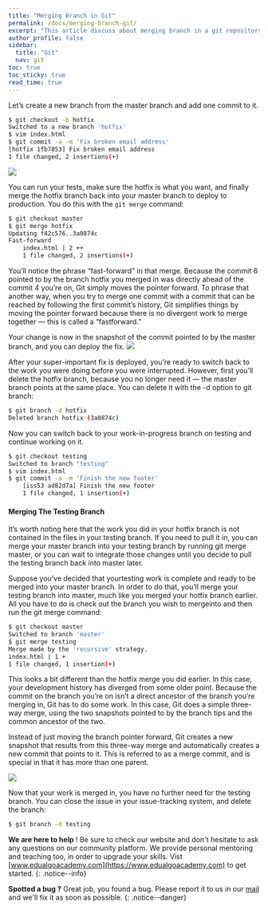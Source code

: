 ```yaml
---
title: "Merging Branch in Git"
permalink: /docs/merging-branch-git/
excerpt: "This article discuss about merging branch in a git repository"
author_profile: false
sidebar:
  title: "Git"
  nav: git
toc: true
toc_sticky: true
read_time: true
---
```


<script type="text/javascript" async
  src="https://cdn.mathjax.org/mathjax/latest/MathJax.js?config=TeX-MML-AM_CHTML">
</script>

Let’s create a new branch from the master branch and add one commit to it.

```bash
$ git checkout -b hotfix
Switched to a new branch 'hotfix'
$ vim index.html
$ git commit -a -m 'Fix broken email address'
[hotfix 1fb7853] Fix broken email address
1 file changed, 2 insertions(+)
```

<img src="https://i.postimg.cc/MHhwwT03/Git-Slides-mod-14.jpg" size="80%">

You can run your tests, make sure the hotfix is what you want, and finally merge the hotfix branch back into your master branch to deploy to production. You do this with the `git merge` command:

```bash
$ git checkout master
$ git merge hotfix
Updating f42c576..3a0874c
Fast-forward
    index.html | 2 ++
    1 file changed, 2 insertions(+)
```

You’ll notice the phrase “fast-forward” in that merge. Because the commit 6 pointed to by the branch hotfix you merged in was directly ahead of the commit 4 you’re on, Git simply moves the pointer forward. To phrase that another way, when you try to merge one commit with a commit that can be reached by following the first commit’s history, Git simplifies things by moving the pointer forward because there is no divergent work to merge together — this is called a “fastforward.”

Your change is now in the snapshot of the commit pointed to by the master branch, and you can deploy the fix.
<img src="https://i.postimg.cc/cJDZLZQW/Git-Slides-std-23.jpg" size="80%">

After your super-important fix is deployed, you’re ready to switch back to the work you were doing before you were interrupted. However, first you’ll delete the hotfix branch, because you no longer need it — the master branch points at the same place. You can delete it with the -d option to git branch:

```bash
$ git branch -d hotfix
Deleted branch hotfix (3a0874c)
```

Now you can switch back to your work-in-progress branch on testing and continue working on it.

```bash
$ git checkout testing
Switched to branch "testing"
$ vim index.html
$ git commit -a -m 'Finish the new footer'
    [iss53 ad82d7a] Finish the new footer 
    1 file changed, 1 insertion(+)
```

#### Merging The Testing Branch

It’s worth noting here that the work you did in your hotfix branch is not contained in the files in your testing branch. If you need to pull it in, you can merge your master branch into your testing branch by running git merge master, or you can wait to integrate those changes until you decide to pull the testing branch back into master later.

Suppose you’ve decided that yourtesting work is complete and ready to be merged into your master branch. In order to do that, you’ll merge your testing branch into master, much like you merged your hotfix branch earlier. All you have to do is check out the branch you wish to mergeinto and then run the git merge command:

```bash
$ git checkout master
Switched to branch 'master'
$ git merge testing
Merge made by the 'recursive' strategy.
index.html | 1 +
1 file changed, 1 insertion(+)
```

This looks a bit different than the hotfix merge you did earlier. In this case, your development history has diverged from some older point. Because the commit on the branch you’re on isn’t a direct ancestor of the branch you’re merging in, Git has to do some work. In this case, Git does a simple three-way merge, using the two snapshots pointed to by the branch tips and the common ancestor of the two.

Instead of just moving the branch pointer forward, Git creates a new snapshot that results from this three-way merge and automatically creates a new commit that points to it. This is referred to as a merge commit, and is special in that it has more than one parent.

<img src="https://i.postimg.cc/YS0Z8FWc/Git-Slides-status-32.jpg">

Now that your work is merged in, you have no further need for the testing branch. You can close the issue in your issue-tracking system, and delete the branch:

```bash
$ git branch -d testing
```

<i class="fas fa-lightbulb fa-2x"></i> **We are here to help** ! Be sure to check our website and don't hesitate to ask any questions on our community platform. We provide personal mentoring and teaching too, in order to upgrade your skills. Vist [www.edualgoacademy.com](https://www.edualgoacademy.com) to get started.
{: .notice--info}

<i class="fas fa-bug fa-2x"></i> **Spotted a bug ?** Great job, you found a bug. Please report it to us in our [mail](mailto:founder@edualgoacademy.com) and we'll fix it as soon as possible.
{: .notice--danger}